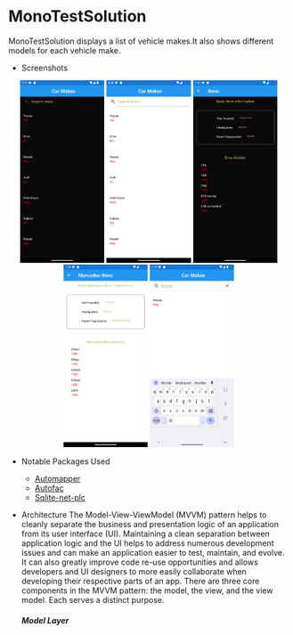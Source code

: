 
# MonoTestSolution
MonoTestSolution displays a list of vehicle makes.It also shows different models for each vehicle make.

* Screenshots

<p align="center">
<img src="https://github.com/Carlosokumu/MonoTestSolution/blob/master/screenshots/vehiclemakelist-dark.png" width="30%" height="35%"/>
<img src="https://github.com/Carlosokumu/MonoTestSolution/blob/master/screenshots/makelist-light.png" width="30%" height="35%"/>
<img src="https://github.com/Carlosokumu/MonoTestSolution/blob/master/screenshots/makedetailsdark.png" width="30%" height="35%"/>
<img src="https://github.com/Carlosokumu/MonoTestSolution/blob/master/screenshots/makedetailslight.png" width="30%" height="35%"/>
<img src="https://github.com/Carlosokumu/MonoTestSolution/blob/master/screenshots/vehiclemakesearch.png" width="30%" height="35%"/>
</p>

* Notable Packages Used
    * [Automapper](https://docs.automapper.org/en/stable/Getting-started.html) 
    * [Autofac](https://autofac.readthedocs.io/en/latest/getting-started/index.html)
    * [Sqlite-net-plc](https://github.com/praeclarum/sqlite-net)
  
 * Architecture
   The Model-View-ViewModel (MVVM) pattern helps to cleanly separate the business and presentation logic of an application from its user interface (UI). Maintaining a clean separation between application logic and the UI helps to address numerous development issues and can make an application easier to test, maintain, and evolve. It can also greatly improve code re-use opportunities and allows developers and UI designers to more easily collaborate when developing their respective parts of an app. There are three core components in the MVVM pattern: the model, the view, and the view model. Each serves a distinct purpose.
      ##### Model Layer

